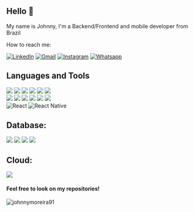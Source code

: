 ## Hello 👋

My name is Johnny, I'm a Backend/Frontend and mobile developer from Brazil

How to reach me:

[![LinkedIn](https://img.shields.io/badge/LinkedIn-0077B5?style=for-the-badge&logo=linkedin&logoColor=white)](https://www.linkedin.com/in/johnny-henrique-alves-moreira-40630392/)
[![Gmail](https://img.shields.io/badge/Gmail-D14836?style=for-the-badge&logo=gmail&logoColor=white)](mailto:johnnymoreira91@gmail.com)
[![Instagram](https://img.shields.io/badge/Instagram-E4405F?style=for-the-badge&logo=instagram&logoColor=white)](https://www.instagram.com/johnnymoreira1991/)
[![Whatsapp](https://img.shields.io/badge/WhatsApp-25D366?style=for-the-badge&logo=whatsapp&logoColor=white)](https://api.whatsapp.com/send?phone=5519991488651)

 ## Languages and Tools

 <p align="left">
  <img src="https://img.shields.io/badge/HTML5-E34F26?style=for-the-badge&logo=html5&logoColor=white"/>
  <img src="https://img.shields.io/badge/CSS3-1572B6?style=for-the-badge&logo=css3&logoColor=white"/>
  <img src="https://img.shields.io/badge/JavaScript-F7DF1E?style=for-the-badge&logo=javascript&logoColor=black"/>
  <img src="https://img.shields.io/badge/TypeScript-007ACC?style=for-the-badge&logo=typescript&logoColor=white"/> 
  <img src="https://img.shields.io/badge/Git-F05032?style=for-the-badge&logo=git&logoColor=white"/>
  <img src="https://img.shields.io/badge/styled--components-DB7093?style=for-the-badge&logo=styled-components&logoColor=white"/><br>
  <img src="https://img.shields.io/badge/Node.js-339933?style=for-the-badge&logo=nodedotjs&logoColor=white"/>
  <img src="https://img.shields.io/badge/Go-00ADD8?logo=Go&logoColor=white&style=for-the-badge" />
  <img src="https://img.shields.io/badge/Express.js-404D59?style=for-the-badge"/>  
  <img src="https://img.shields.io/badge/GraphQl-E10098?style=for-the-badge&logo=graphql&logoColor=white" />
  <img src="https://img.shields.io/badge/Nginx-009639?style=for-the-badge&logo=nginx&logoColor=white"/>
  <img src="https://img.shields.io/badge/Docker-2496ED?style=for-the-badge&logo=docker&logoColor=white"/><br>
  <img src="https://img.shields.io/badge/React-20232A?style=for-the-badge&logo=react&logoColor=61DAFB" alt="React" align="center">
  <img src="https://img.shields.io/badge/React_Native-20232A?style=for-the-badge&logo=react&logoColor=61DAFB" alt="React Native" align="center"> 
  
</p>

##  Database:
<p display="block">
<img src="https://img.shields.io/badge/PostgreSQL-316192?style=for-the-badge&logo=postgresql&logoColor=white"/>
<img src="https://img.shields.io/badge/MongoDB-4EA94B?style=for-the-badge&logo=mongodb&logoColor=white"/>
<img src="https://img.shields.io/badge/MySQL-00000F?style=for-the-badge&logo=mysql&logoColor=white"/>
<img src="https://img.shields.io/badge/firebase-ffca28?style=for-the-badge&logo=firebase&logoColor=black"/>
</p>


##  Cloud:
<p display="block">
<img src="https://img.shields.io/badge/Amazon_AWS-232F3E?style=for-the-badge&logo=amazon-aws&logoColor=white"/>
</p>

#### Feel free to look on my repositories!

<p><img align="left" src="https://github-readme-stats.vercel.app/api/top-langs?username=johnnymoreira91&show_icons=true&locale=en&layout=compact" alt="johnnymoreira91"/></p>
<br><br><br><br><br><br><br>

